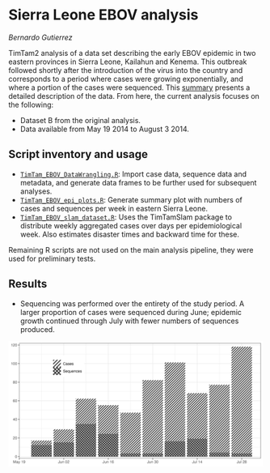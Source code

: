 # Sierra Leone EBOV analysis
_Bernardo Gutierrez_

TimTam2 analysis of a data set describing the early EBOV epidemic in two eastern provinces in Sierra Leone, Kailahun and Kenema. This outbreak followed shortly after the introduction of the virus into the country and corresponds to a period where cases were growing exponentially, and where a portion of the cases were sequenced. This [summary](https://github.com/BernardoGG/ebov-expgrowth-example/blob/main/extractData.md) presents a detailed description of the data. From here, the current analysis focuses on the following:

- Dataset B from the original analysis.
- Data available from May 19 2014 to August 3 2014.


## Script inventory and usage

- [`TimTam_EBOV_DataWrangling.R`](TimTam_EBOV_DataWrangling.R): Import case data, sequence data and metadata, and generate data frames to be further used for subsequent analyses.
- [`TimTam_EBOV_epi_plots.R`](TimTam_EBOV_epi_plots.R): Generate summary plot with numbers of cases and sequences per week in eastern Sierra Leone.
- [`TimTam_EBOV_slam_dataset.R`](TimTam_EBOV_slam_dataset.R): Uses the TimTamSlam package to distribute weekly aggregated cases over days per epidemiological week. Also estimates disaster times and backward time for these.


Remaining R scripts are not used on the main analysis pipeline, they were used for preliminary tests.


## Results

- Sequencing was performed over the entirety of the study period. A larger proportion of cases were sequenced during June; epidemic growth continued through July with fewer numbers of sequences produced.

![Time series of the number of cases and sequences in each epidemiological week](./plots/ebov_SL_epidemic_plot.png)
